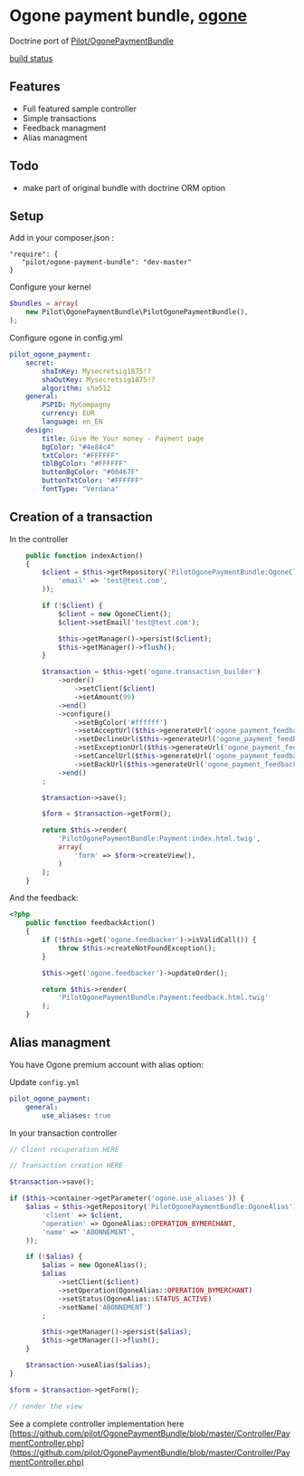 # Ogone payment bundle, [ogone](http://ogone.com)

Doctrine port of [Pilot/OgonePaymentBundle](https://github.com/Pilot/OgonePaymentBundle)

[build status](https://secure.travis-ci.org/pilot/OgonePaymentBundle.png)

## Features

* Full featured sample controller
* Simple transactions
* Feedback managment
* Alias managment

## Todo

* make part of original bundle with doctrine ORM option

## Setup

Add in your composer.json :

```
"require": {
   "pilot/ogone-payment-bundle": "dev-master"
}
```

Configure your kernel

```php
$bundles = array(
    new Pilot\OgonePaymentBundle\PilotOgonePaymentBundle(),
);
```

Configure ogone in config.yml

```yaml
pilot_ogone_payment:
    secret:
        shaInKey: Mysecretsig1875!?
        shaOutKey: Mysecretsig1875!?
        algorithm: sha512
    general:
        PSPID: MyCompagny
        currency: EUR
        language: en_EN
    design:
        title: Give Me Your money - Payment page
        bgColor: "#4e84c4"
        txtColor: "#FFFFFF"
        tblBgColor: "#FFFFFF"
        buttonBgColor: "#00467F"
        buttonTxtColor: "#FFFFFF"
        fontType: "Verdana"
```


## Creation of a transaction

In the controller

```php
    public function indexAction()
    {
        $client = $this->getRepository('PilotOgonePaymentBundle:OgoneClient')->findOneBy(array(
            'email' => 'test@test.com',
        ));

        if (!$client) {
            $client = new OgoneClient();
            $client->setEmail('test@test.com');

            $this->getManager()->persist($client);
            $this->getManager()->flush();
        }

        $transaction = $this->get('ogone.transaction_builder')
            ->order()
                ->setClient($client)
                ->setAmount(99)
            ->end()
            ->configure()
                ->setBgColor('#ffffff')
                ->setAcceptUrl($this->generateUrl('ogone_payment_feedback', array(), true))
                ->setDeclineUrl($this->generateUrl('ogone_payment_feedback', array(), true))
                ->setExceptionUrl($this->generateUrl('ogone_payment_feedback', array(), true))
                ->setCancelUrl($this->generateUrl('ogone_payment_feedback', array(), true))
                ->setBackUrl($this->generateUrl('ogone_payment_feedback', array(), true))
            ->end()
        ;

        $transaction->save();

        $form = $transaction->getForm();

        return $this->render(
            'PilotOgonePaymentBundle:Payment:index.html.twig',
            array(
                'form' => $form->createView(),
            )
        );
    }
```


And the feedback:

```php
<?php
    public function feedbackAction()
    {
        if (!$this->get('ogone.feedbacker')->isValidCall()) {
            throw $this->createNotFoundException();
        }

        $this->get('ogone.feedbacker')->updateOrder();

        return $this->render(
            'PilotOgonePaymentBundle:Payment:feedback.html.twig'
        );
    }

```

## Alias managment

You have Ogone premium account with alias option:

Update `config.yml`

```yaml
pilot_ogone_payment:
    general:
        use_aliases: true
```

In your transaction controller

``` php
// Client recuperation HERE

// Transaction creation HERE

$transaction->save();

if ($this->container->getParameter('ogone.use_aliases')) {
    $alias = $this->getRepository('PilotOgonePaymentBundle:OgoneAlias')->findOneBy(array(
        'client' => $client,
        'operation' => OgoneAlias::OPERATION_BYMERCHANT,
        'name' => 'ABONNEMENT',
    ));

    if (!$alias) {
        $alias = new OgoneAlias();
        $alias
            ->setClient($client)
            ->setOperation(OgoneAlias::OPERATION_BYMERCHANT)
            ->setStatus(OgoneAlias::STATUS_ACTIVE)
            ->setName('ABONNEMENT')
        ;

        $this->getManager()->persist($alias);
        $this->getManager()->flush();
    }

    $transaction->useAlias($alias);
}

$form = $transaction->getForm();

// render the view
```

See a complete controller implementation here [https://github.com/pilot/OgonePaymentBundle/blob/master/Controller/PaymentController.php](https://github.com/pilot/OgonePaymentBundle/blob/master/Controller/PaymentController.php)

